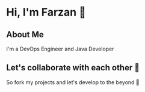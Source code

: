 # Hi, I'm Farzan 🚀
## About Me
I'm a DevOps Engineer and Java Developer

## Let's collaborate with each other 🤝
So fork my projects and let's develop to the beyond 🌌


